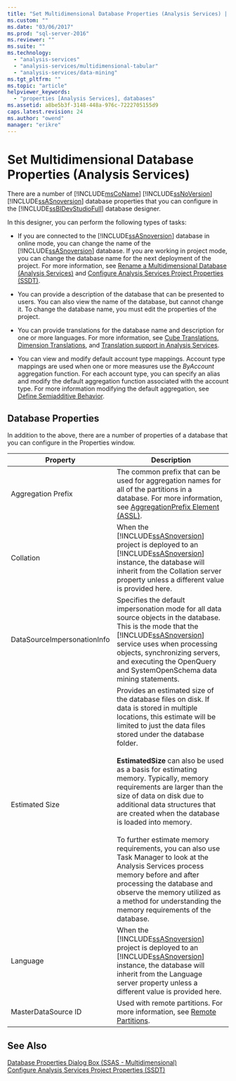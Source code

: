 ```yaml
---
title: "Set Multidimensional Database Properties (Analysis Services) | Microsoft Docs"
ms.custom: ""
ms.date: "03/06/2017"
ms.prod: "sql-server-2016"
ms.reviewer: ""
ms.suite: ""
ms.technology: 
  - "analysis-services"
  - "analysis-services/multidimensional-tabular"
  - "analysis-services/data-mining"
ms.tgt_pltfrm: ""
ms.topic: "article"
helpviewer_keywords: 
  - "properties [Analysis Services], databases"
ms.assetid: a8be5b3f-3148-448a-976c-7222705155d9
caps.latest.revision: 24
ms.author: "owend"
manager: "erikre"
---
```

# Set Multidimensional Database Properties (Analysis Services)
  There are a number of [!INCLUDE[msCoName](../../advanced-analytics/r-services/tutorials/includes/msconame-md.md)] [!INCLUDE[ssNoVersion](../../advanced-analytics/r-services/includes/ssnoversion-md.md)] [!INCLUDE[ssASnoversion](../../analysis-services/includes/ssasnoversion-md.md)] database properties that you can configure in the [!INCLUDE[ssBIDevStudioFull](../../analysis-services/includes/ssbidevstudiofull-md.md)] database designer.  
  
 In this designer, you can perform the following types of tasks:  
  
-   If you are connected to the [!INCLUDE[ssASnoversion](../../analysis-services/includes/ssasnoversion-md.md)] database in online mode, you can change the name of the [!INCLUDE[ssASnoversion](../../analysis-services/includes/ssasnoversion-md.md)] database. If you are working in project mode, you can change the database name for the next deployment of the project. For more information, see [Rename a Multidimensional Database &#40;Analysis Services&#41;](../../analysis-services/multidimensional-models/rename-a-multidimensional-database-analysis-services.md) and [Configure Analysis Services Project Properties &#40;SSDT&#41;](../../analysis-services/multidimensional-models/configure-analysis-services-project-properties-ssdt.md).  
  
-   You can provide a description of the database that can be presented to users. You can also view the name of the database, but cannot change it. To change the database name, you must edit the properties of the project.  
  
-   You can provide translations for the database name and description for one or more languages. For more information, see [Cube Translations](../../analysis-services/multidimensional-models-olap-logical-cube-objects/cube-translations.md), [Dimension Translations](../../analysis-services/multidimensional-models-olap-logical-dimension-objects/dimension-translations.md), and [Translation support in Analysis Services](../../analysis-services/translation-support-in-analysis-services.md).  
  
-   You can view and modify default account type mappings. Account type mappings are used when one or more measures use the *ByAccount* aggregation function. For each account type, you can specify an alias and modify the default aggregation function associated with the account type. For more information modifying the default aggregation, see [Define Semiadditive Behavior](../../analysis-services/multidimensional-models/define-semiadditive-behavior.md).  
  
## Database Properties  
 In addition to the above, there are a number of properties of a database that you can configure in the Properties window.  
  
|Property|Description|  
|--------------|-----------------|  
|Aggregation Prefix|The common prefix that can be used for aggregation names for all of the partitions in a database. For more information, see [AggregationPrefix Element &#40;ASSL&#41;](../../analysis-services/scripting/properties/aggregationprefix-element-assl.md).|  
|Collation|When the [!INCLUDE[ssASnoversion](../../analysis-services/includes/ssasnoversion-md.md)] project is deployed to an [!INCLUDE[ssASnoversion](../../analysis-services/includes/ssasnoversion-md.md)] instance, the database will inherit from the Collation server property unless a different value is provided here.|  
|DataSourceImpersonationInfo|Specifies the default impersonation mode for all data source objects in the database. This is the mode that the [!INCLUDE[ssASnoversion](../../analysis-services/includes/ssasnoversion-md.md)] service uses when processing objects, synchronizing servers, and executing the OpenQuery and SystemOpenSchema data mining statements.|  
|Estimated Size|Provides an estimated size of the database files on disk. If data is stored in multiple locations, this estimate will be limited to just the data files stored under the database folder.<br /><br /> **EstimatedSize** can also be used as a basis for estimating memory. Typically, memory requirements are larger than the size of data on disk due to additional data structures that are created when the database is loaded into memory.<br /><br /> To further estimate memory requirements, you can also use Task Manager to look at the Analysis Services process memory before and after processing the database and observe the memory utilized as a method for understanding the memory requirements of the database.|  
|Language|When the [!INCLUDE[ssASnoversion](../../analysis-services/includes/ssasnoversion-md.md)] project is deployed to an [!INCLUDE[ssASnoversion](../../analysis-services/includes/ssasnoversion-md.md)] instance, the database will inherit from the Language server property unless a different value is provided here.|  
|MasterDataSource ID|Used with remote partitions. For more information, see [Remote Partitions](../../analysis-services/multidimensional-models-olap-logical-cube-objects/partitions-remote-partitions.md).|  
  
## See Also  
 [Database Properties Dialog Box &#40;SSAS - Multidimensional&#41;](http://msdn.microsoft.com/library/70f000b7-917f-4699-b142-7a0d13ff767c)   
 [Configure Analysis Services Project Properties &#40;SSDT&#41;](../../analysis-services/multidimensional-models/configure-analysis-services-project-properties-ssdt.md)  
  
  